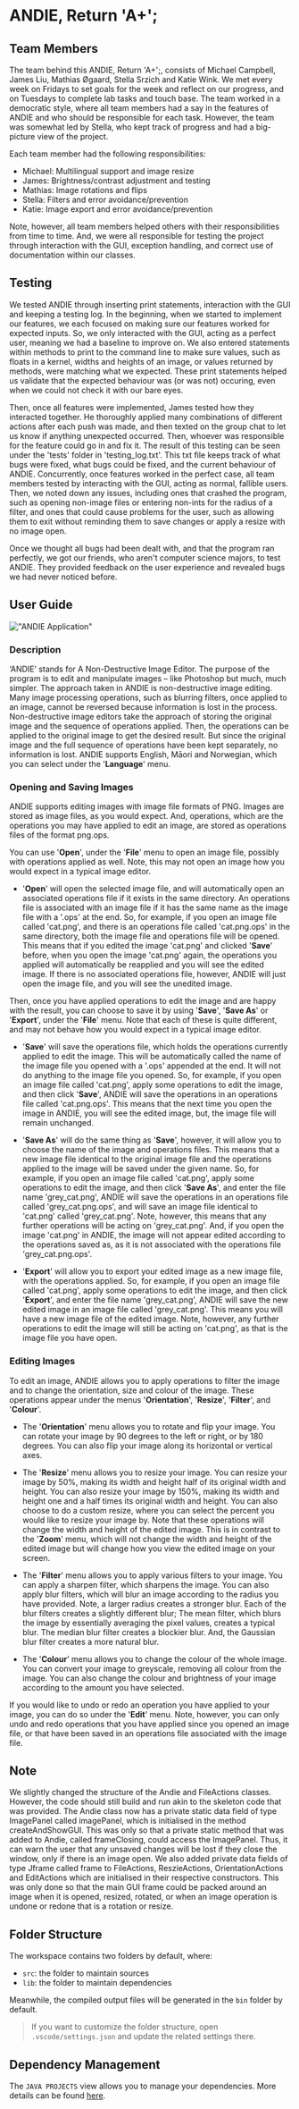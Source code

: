 # ANDIE, Return 'A+';

## Team Members

The team behind this ANDIE, Return 'A+';, consists of Michael Campbell, James Liu, Mathias Øgaard, Stella Srzich and Katie Wink. We met every week on Fridays to set goals for the week and reflect on our progress, and on Tuesdays to complete lab tasks and touch base. The team worked in a democratic style, where all team members had a say in the features of ANDIE and who should be responsible for each task. However, the team was somewhat led by Stella, who kept track of progress and had a big-picture view of the project. 

Each team member had the following responsibilities:
- Michael: Multilingual support and image resize
- James: Brightness/contrast adjustment and testing
- Mathias: Image rotations and flips
- Stella: Filters and error avoidance/prevention
- Katie: Image export and error avoidance/prevention

Note, however, all team members helped others with their responsibilities from time to time. And, we were all responsible for testing the project through interaction with the GUI, exception handling, and correct use of documentation within our classes.


## Testing

We tested ANDIE through inserting print statements, interaction with the GUI and keeping a testing log. In the beginning, when we started to implement our features, we each focused on making sure our features worked for expected inputs. So, we only interacted with the GUI, acting as a perfect user, meaning we had a baseline to improve on. We also entered statements within methods to print to the command line to make sure values, such as floats in a kernel, widths and heights of an image, or values returned by methods, were matching what we expected. These print statements helped us validate that the expected behaviour was (or was not) occuring, even when we could not check it with our bare eyes.

Then, once all features were implemented, James tested how they interacted together. He thoroughly applied many combinations of different actions after each push was made, and then texted on the group chat to let us know if anything unexpected occurred. Then, whoever was responsible for the feature could go in and fix it. The result of this testing can be seen under the 'tests' folder in 'testing_log.txt'. This txt file keeps track of what bugs were fixed, what bugs could be fixed, and the current behaviour of ANDIE. Concurrently, once features worked in the perfect case, all team members tested by interacting with the GUI, acting as normal, fallible users. Then, we noted down any issues, including ones that crashed the program, such as opening non-image files or entering non-ints for the radius of a filter, and ones that could cause problems for the user, such as allowing them to exit without reminding them to save changes or apply a resize with no image open.

Once we thought all bugs had been dealt with, and that the program ran perfectly, we got our friends, who aren't computer science majors, to test ANDIE. They provided feedback on the user experience and revealed bugs we had never noticed before. 


## User Guide

!["ANDIE Application"](/pictures/ANDIE_GUI.png)

### Description
‘ANDIE’ stands for A Non-Destructive Image Editor. The purpose of the program is to edit and manipulate images – like Photoshop but much, much simpler. The approach taken in ANDIE is non-destructive image editing. Many image processing operations, such as blurring filters, once applied to an image, cannot be reversed because information is lost in the process. Non-destructive image editors take the approach of storing the original image and the sequence of operations applied. Then, the operations can be applied to the original image to get the desired result. But since the original image and the full sequence of operations have been kept separately, no information is lost. ANDIE supports English, Māori and Norwegian, which you can select under the '**Language**' menu.

### Opening and Saving Images
ANDIE supports editing images with image file formats of PNG. Images are stored as image files, as you would expect. And, operations, which are the operations you may have applied to edit an image, are stored as operations files of the format png.ops.

You can use '**Open**', under the '**File**' menu to open an image file, possibly with operations applied as well. Note, this may not open an image how you would expect in a typical image editor.

- '**Open**' will open the selected image file, and will automatically open an associated operations file if it exists in the same directory. An operations file is associated with an image file if it has the same name as the image file with a '.ops' at the end. So, for example, if you open an image file called 'cat.png', and there is an operations file called 'cat.png.ops' in the same directory, both the image file and operations file will be opened. This means that if you edited the image 'cat.png' and clicked '**Save**' before, when you open the image 'cat.png' again, the operations you applied will automatically be reapplied and you will see the edited image. If there is no associated operations file, however, ANDIE will just open the image file, and you will see the unedited image.

Then, once you have applied operations to edit the image and are happy with the result, you can choose to save it by using '**Save**', '**Save As**' or '**Export**', under the '**File**' menu. Note that each of these is quite different, and may not behave how you would expect in a typical image editor.

- '**Save**' will save the operations file, which holds the operations currently applied to edit the image. This will be automatically called the name of the image file you opened with a '.ops' appended at the end. It will not do anything to the image file you opened. So, for example, if you open an image file called 'cat.png', apply some operations to edit the image, and then click '**Save**', ANDIE will save the operations in an operations file called 'cat.png.ops'. This means that the next time you open the image in ANDIE, you will see the edited image, but, the image file will remain unchanged.

- '**Save As**' will do the same thing as '**Save**', however, it will allow you to choose the name of the image and operations files. This means that a new image file identical to the original image file and the operations applied to the image will be saved under the given name. So, for example, if you open an image file called 'cat.png', apply some operations to edit the image, and then click '**Save As**', and enter the file name 'grey_cat.png', ANDIE will save the operations in an operations file called 'grey_cat.png.ops', and will save an image file identical to 'cat.png' called 'grey_cat.png'. Note, however, this means that any further operations will be acting on 'grey_cat.png'. And, if you open the image 'cat.png' in ANDIE, the image will not appear edited according to the operations saved as, as it is not associated with the operations file 'grey_cat.png.ops'.

- '**Export**' will allow you to export your edited image as a new image file, with the operations applied. So, for example, if you open an image file called 'cat.png', apply some operations to edit the image, and then click '**Export**', and enter the file name 'grey_cat.png', ANDIE will save the new edited image in an image file called 'grey_cat.png'. This means you will have a new image file of the edited image. Note, however, any further operations to edit the image will still be acting on 'cat.png', as that is the image file you have open.

### Editing Images
To edit an image, ANDIE allows you to apply operations to filter the image and to change the orientation, size and colour of the image. These operations appear under the menus '**Orientation**', '**Resize**', '**Filter**', and '**Colour**'.

- The '**Orientation**' menu allows you to rotate and flip your image. You can rotate your image by 90 degrees to the left or right, or by 180 degrees. You can also flip your image along its horizontal or vertical axes. 

- The '**Resize**' menu allows you to resize your image.  You can resize your image by 50%, making its width and height half of its original width and height. You can also resize your image by 150%, making its width and height one and a half times its original width and height. You can also choose to do a custom resize, where you can select the percent you would like to resize your image by. Note that these operations will change the width and height of the edited image. This is in contrast to the '**Zoom**' menu, which will not change the width and height of the edited image but will change how you view the edited image on your screen.

- The '**Filter**' menu allows you to apply various filters to your image. You can apply a sharpen filter, which sharpens the image. You can also apply blur filters, which will blur an image according to the radius you have provided. Note, a larger radius creates a stronger blur. Each of the blur filters creates a slightly different blur; The mean filter, which blurs the image by essentially averaging the pixel values, creates a typical blur. The median blur filter creates a blockier blur. And, the Gaussian blur filter creates a more natural blur.

- The '**Colour**' menu allows you to change the colour of the whole image. You can convert your image to greyscale, removing all colour from the image. You can also change the colour and brightness of your image according to the amount you have selected.

If you would like to undo or redo an operation you have applied to your image, you can do so under the '**Edit**' menu. Note, however, you can only undo and redo operations that you have applied since you opened an image file, or that have been saved in an operations file associated with the image file.


## Note

We slightly changed the structure of the Andie and FileActions classes. However, the code should still build and run akin to the skeleton code that was provided. The Andie class now has a private static data field of type ImagePanel called imagePanel, which is initialised in the method createAndShowGUI. This was only so that a private static method that was added to Andie, called frameClosing, could access the ImagePanel. Thus, it can warn the user that any unsaved changes will be lost if they close the window, only if there is an image open. We also added private data fields of type Jframe called frame to FileActions, ReszieActions, OrientationActions and EditActions which are initialised in their respective constructors. This was only done so that the main GUI frame could be packed around an image when it is opened, resized, rotated, or when an image operation is undone or redone that is a rotation or resize. 


## Folder Structure

The workspace contains two folders by default, where:

- `src`: the folder to maintain sources
- `lib`: the folder to maintain dependencies

Meanwhile, the compiled output files will be generated in the `bin` folder by default.

> If you want to customize the folder structure, open `.vscode/settings.json` and update the related settings there.


## Dependency Management

The `JAVA PROJECTS` view allows you to manage your dependencies. More details can be found [here](https://github.com/microsoft/vscode-java-dependency#manage-dependencies).
